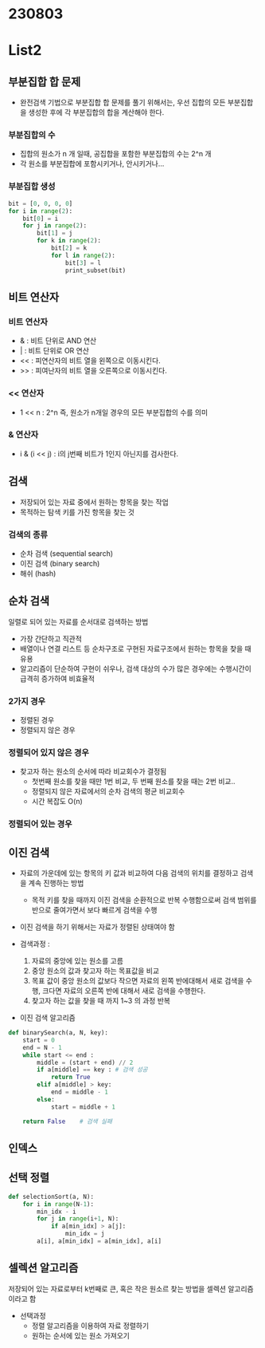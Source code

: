 # 230803
# List2

## 부분집합 합 문제
- 완전검색 기법으로 부분집합 합 문제를 풀기 위해서는, 우선 집합의 모든 부분집합을 생성한 후에 각 부분집합의 합을 계산해야 한다.

### 부분집합의 수
- 집합의 원소가 n 개 일때, 공집합을 포함한 부분집합의 수는 2^n 개
- 각 원소를 부분집합에 포함시키거나, 안시키거나...

### 부분집합 생성
```python
bit = [0, 0, 0, 0]
for i in range(2):
    bit[0] = i
    for j in range(2):
        bit[1] = j
        for k in range(2):
            bit[2] = k
            for l in range(2):
                bit[3] = l
                print_subset(bit)
```

## 비트 연산자
### 비트 연산자
- & : 비트 단위로 AND 연산
- | : 비트 단위로 OR 연산
- << : 피연산자의 비트 열을 왼쪽으로 이동시킨다.
- \>> : 피여난자의 비트 열을 오른쪽으로 이동시킨다.

### << 연산자
- 1 << n : 2^n 즉, 원소가 n개일 경우의 모든 부분집합의 수를 의미

### & 연산자
- i & (i << j) : i의 j번째 비트가 1인지 아닌지를 검사한다.



## 검색
- 저장되어 있는 자료 중에서 원하는 항목을 찾는 작업
- 목적하는 탐색 키를 가진 항목을 찾는 것

### 검색의 종류
- 순차 검색 (sequential search)
- 이진 검색 (binary search)
- 해쉬 (hash)

## 순차 검색
일렬로 되어 있는 자료를 순서대로 검색하는 방법
- 가장 간단하고 직관적
- 배열이나 연결 리스트 등 순차구조로 구현된 자료구조에서 원하는 항목을 찾을 때 유용
- 알고리즘이 단순하여 구현이 쉬우나, 검색 대상의 수가 많은 경우에는 수행시간이 급격히 증가하여 비효율적

### 2가지 경우
- 정렬된 경우
- 정렬되지 않은 경우


### 정렬되어 있지 않은 경우
- 찾고자 하는 원소의 순서에 따라 비교회수가 결정됨
  - 첫번째 원소를 찾을 때만 1번 비교, 두 번째 원소를 찾을 때는 2번 비교..
  - 정렬되지 않은 자료에서의 순차 검색의 평균 비교회수
  - 시간 복잡도 O(n)


### 정렬되어 있는 경우


## 이진 검색
- 자료의 가운데에 있는 항목의 키 값과 비교하여 다음 검색의 위치를 결정하고 검색을 계속 진행하는 방법
    - 목적 키를 찾을 때까지 이진 검색을  순환적으로 반복 수행함으로써 검색 범위를 반으로 줄여가면서 보다 빠르게 검색을 수행

- 이진 검색을 하기 위해서는 자료가 정렬된 상태여야 함

- 검색과정 :
    1. 자료의 중앙에 있는 원소를 고름
    2. 중앙 원소의 값과 찾고자 하는 목표값을 비교
    3. 목표 값이 중앙 원소의 값보다 작으면 자료의 왼쪽 반에대해서 새로 검색을 수행, 크다면 자료의 오른쪽 반에 대해서 새로 검색을 수행한다.
    4. 찾고자 하는 값을 찾을 때 까지 1~3 의 과정 반복

- 이진 검색 알고리즘
```python
def binarySearch(a, N, key):
    start = 0
    end = N - 1
    while start <= end :
        middle = (start + end) // 2
        if a[middle] == key : # 검색 성공
            return True
        elif a[middle] > key:
            end = middle - 1
        else:
            start = middle + 1

    return False    # 검색 실패
```

## 인덱스

## 선택 정렬
```python
def selectionSort(a, N):
    for i in range(N-1):
        min_idx - i
        for j in range(i+1, N):
            if a[min_idx] > a[j]:
                min_idx = j
        a[i], a[min_idx] = a[min_idx], a[i]
```

## 셀렉션 알고리즘
저장되어 있는 자료로부터 k번째로 큰, 혹은 작은 원소르 찾는 방법을 셀렉션 알고리즘이라고 함

- 선택과정
  - 정렬 알고리즘을 이용하여 자료 정렬하기
  - 원하는 순서에 있는 원소 가져오기

